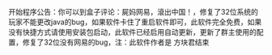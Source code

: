 开始程序公告：你可以到盒子评论：屍妈网易，滾出中国！，修复了32位系统的玩家不能更改java的bug，如果软件卡住了重启软件即可，此软件完全免费，如果没有快捷方式请使用安装包启动，此软件已经启用自动更新，更新了群主使用的配置，修复了32位没有网易的bug，注：此软件作者是 方块君结束
